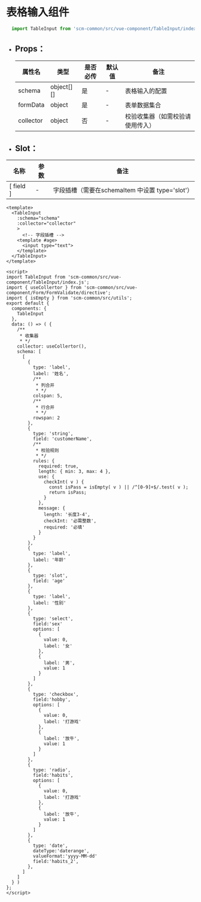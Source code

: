 <!--
 * @Author: your name
 * @Date: 2020-12-27 23:10:54
 * @LastEditTime: 2020-12-27 23:42:06
 * @LastEditors: Please set LastEditors
 * @Description: In User Settings Edit
 * @FilePath: \scm_frontend_common\docs\commonComponent\TableInput\README.md
-->
# 表格输入组件
```js
  import TableInput from 'scm-common/src/vue-component/TableInput/index.js'
```
 - ## Props：

    | 属性名 | 类型 | 是否必传 | 默认值 | 备注 |  
    ------------ | ------------- | -------------| -------------| -------------
    | schema | object[][] | 是 | - | 表格输入的配置 |
    | formData | object | 是 | - | 表单数据集合 |
    | collector | object | 否 | - | 校验收集器（如需校验请使用传入） |

 - ##  Slot：

  |  名称  | 参数  |  备注  |
  | ------------ | ------------ | ------------ |
  | [ field ] | - | 字段插槽（需要在schemaItem 中设置 type='slot'） |

```vue 
<template>
  <TableInput
    :schema="schema"
    :collector="collector"
    >
      <!-- 字段插槽 -->
    <template #age>
      <input type="text">
    </template>
  </TableInput>
</template>

<script>
import TableInput from 'scm-common/src/vue-component/TableInput/index.js';
import { useCollertor } from 'scm-common/src/vue-component/Form/FormValidate/directive';
import { isEmpty } from 'scm-common/src/utils';
export default {
  components: {
    TableInput
  },
  data: () => ( {
    /**
     * 收集器
     * */
    collector: useCollertor(),
    schema: [
      [
        {
          type: 'label',
          label: '姓名',
          /**
           * 列合并
           * */
          colspan: 5,
          /**
           * 行合并
           * */
          rowspan: 2
        },
        {
          type: 'string',
          field: 'customerName',
          /**
           * 校验规则
           * */
          rules: {
            required: true,
            length: { min: 3, max: 4 },
            use: {
              checkInt( v ) {
                const isPass = isEmpty( v ) || /^[0-9]+$/.test( v );
                return isPass;
              }
            },
            message: {
              length: '长度3-4',
              checkInt: '必需整数',
              required: '必填'
            }
          }
        },
        {
          type: 'label',
          label: '年龄'
        },
        {
          type: 'slot',
          field: 'age'
        },
        {
          type: 'label',
          label: '性别'
        },
        {
          type: 'select',
          field:'sex'
          options: [
            {
              value: 0,
              label: '女'
            },
            {
              label: '男',
              value: 1
            }
          ]
        },
        {
          type: 'checkbox',
          field:'hobby',
          options: [
            {
              value: 0,
              label: '打游戏'
            },
            {
              label: '放牛',
              value: 1
            }
          ]
        },
        {
          type: 'radio',
          field:'habits',
          options: [
            {
              value: 0,
              label: '打游戏'
            },
            {
              label: '放牛',
              value: 1
            }
          ]
        },
        {
          type: 'date',
          dateType:'daterange',
          valueFormat:'yyyy-MM-dd'
          field:'habits_2',
        },
      ]
    ]
  } )
};
</script>
```